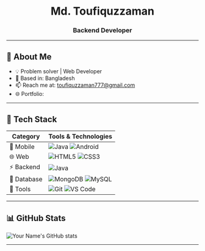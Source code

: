 <!-- Header -->
<h1 align="center">Md. Toufiquzzaman</h1>
<h3 align="center">Backend Developer</h3>

---

## 🧠 About Me
- 💡 Problem solver | Web Developer 
- 📍 Based in: Bangladesh  
- 📫 Reach me at: toufiquzzaman777@gmail.com  
- 🌐 Portfolio: 

---

## 🧩 Tech Stack

| Category         | Tools & Technologies                                                                 |
|------------------|---------------------------------------------------------------------------------------|
| 📱 Mobile         | ![Java](https://img.shields.io/badge/Java-007396?logo=java&logoColor=white)  ![Android](https://img.shields.io/badge/Android-3DDC84?logo=android&logoColor=white) |
| 🌐 Web            | ![HTML5](https://img.shields.io/badge/HTML5-E34F26?logo=html5&logoColor=white) ![CSS3](https://img.shields.io/badge/CSS3-1572B6?logo=css3&logoColor=white) |
| ⚡ Backend         | ![Java](https://img.shields.io/badge/Java-007396?logo=java&logoColor=white)  |
| 💾 Database        | ![MongoDB](https://img.shields.io/badge/MongoDB-47A248?logo=mongodb&logoColor=white)  ![MySQL](https://img.shields.io/badge/MySQL-4479A1?logo=mysql&logoColor=white) |
| 🧰 Tools           | ![Git](https://img.shields.io/badge/Git-F05032?logo=git&logoColor=white) ![VS Code](https://img.shields.io/badge/VS%20Code-007ACC?logo=visualstudiocode&logoColor=white)  |

---

## 📊 GitHub Stats
![Your Name's GitHub stats](https://github-readme-stats.vercel.app/api?username=YourUserName&show_icons=true&theme=tokyonight)

---
